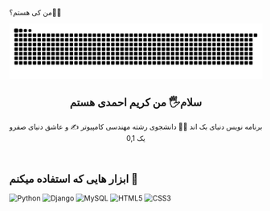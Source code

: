 من کی هستم؟👨‍🎓

<img src="https://raw.githubusercontent.com/imrrobat/imrrobat/d1b244e170d2b75fdda3efd499eaaf163f7a617c/images/github-contribution-grid-snake.svg" alt="just for fun :D">

<h2 align="center">سلام🖐 من کریم احمدی هستم</h2>

<p align="center">
  برنامه نویس دنیای بک اند 👨‍💻 دانشجوی رشته مهندسی کامپیوتر ✍ و عاشق دنیای صفرو یک 0,1
</p>

<br />

<h2 aling"right"> ابزار هایی که استفاده میکنم 💪</h2>

![Python](https://img.shields.io/badge/python-3670A0?style=for-the-badge&logo=python&logoColor=ffdd54)
![Django](https://img.shields.io/badge/django-%23092E20.svg?style=for-the-badge&logo=django&logoColor=white)
![MySQL](https://img.shields.io/badge/mysql-%2300000f.svg?style=for-the-badge&logo=mysql&logoColor=white)
![HTML5](https://img.shields.io/badge/html5-%23E34F26.svg?style=for-the-badge&logo=html5&logoColor=white)
![CSS3](https://img.shields.io/badge/css3-%231572B6.svg?style=for-the-badge&logo=css3&logoColor=white)


 
